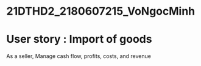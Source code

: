 # 21DTHD2_2180607215_VoNgocMinh 
# User story : Import of goods  
As a seller,  Manage cash flow, profits, costs, and revenue
